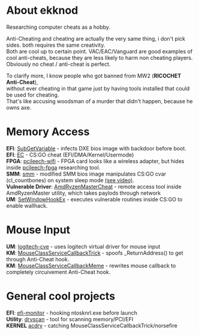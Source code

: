 # About ekknod
Researching computer cheats as a hobby.  

Anti-Cheating and cheating are actually the very same thing, i don't pick sides. both requires the same creativity.  
Both are cool up to certain point. VAC/EAC/Vanguard are good examples of cool anti-cheats, because they are less likely to harm non cheating players.
Obviously no cheat / anti-cheat is perfect.

To clarify more, I know people who got banned from MW2 (**RICOCHET Anti-Cheat**),  
without ever cheating in that game just by having tools installed that could be used for cheating.  
That's like accusing woodsman of a murder that didn't happen, because he owns axe.


# Memory Access  
**EFI**: [SubGetVariable](https://github.com/ekknod/SubGetVariable) - infects DXE bios image with backdoor before boot.  
**EFI**: [EC](https://github.com/ekknod/EC) - CS:GO cheat (EFI/DMA/Kernel/Usermode)  
**FPGA**: [pcileech-wifi](https://github.com/ekknod/pcileech-wifi) - FPGA card looks like a wireless adapter, but hides inside [pcileech-fpga](https://github.com/ufrisk/pcileech-fpga) researching tool.  
**SMM**: [smm](https://github.com/ekknod/smm) - modified SMM bios image manipulates CS:GO cvar (cl_countbones) on system sleep mode [(see video)](https://streamable.com/58y7zz).  
**Vulnerable Driver**: [AmdRyzenMasterCheat](https://github.com/ekknod/AmdRyzenMasterCheat) - remote access tool inside AmdRyzenMaster utility, which takes paylods through network  
**UM**: [SetWindowHookEx](https://github.com/ekknod/SetWindowHookEx) - executes vulnerable routines inside CS:GO to enable wallhack.  

# Mouse Input
**UM**: [logitech-cve](https://github.com/ekknod/logitech-cve) - uses logitech virtual driver for mouse input  
**KM**: [MouseClassServiceCallbackTrick](https://github.com/ekknod/MouseClassServiceCallbackTrick) - spoofs _ReturnAddress() to get through Anti-Cheat hook.  
**KM**: [MouseClassServiceCallbackMeme](https://github.com/ekknod/MouseClassServiceCallbackMeme) - rewrites mouse callback to completely circuivement Anti-Cheat hook.  

# General cool projects
**EFI**: [efi-monitor](https://github.com/ekknod/efi-monitor) - hooking ntosknrl.exe before launch  
**Utility**: [drvscan](https://github.com/ekknod/drvscan) - tool for scanning memory/PCI/EFI  
**KERNEL** [acdrv](https://github.com/ekknod/acdrv) - catching MouseClassServiceCallbackTrick/norsefire
